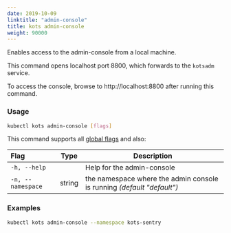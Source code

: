 ```yaml
---
date: 2019-10-09
linktitle: "admin-console"
title: kots admin-console
weight: 90000
---
```


Enables access to the admin-console from a local machine.

This command opens localhost port 8800, which forwards to the `kotsadm` service.

To access the console, browse to http://localhost:8800 after running this command.

### Usage
```bash
kubectl kots admin-console [flags]
```

This command supports all [global flags](/kots-cli/global-flags/) and also:

| Flag                 | Type | Description |
|:----------------------|------|-------------|
| `-h, --help`   |  |          Help for the admin-console |
| `-n, --namespace` | string |   the namespace where the admin console is running _(default "default")_ |

### Examples
```bash
kubectl kots admin-console --namespace kots-sentry
```

